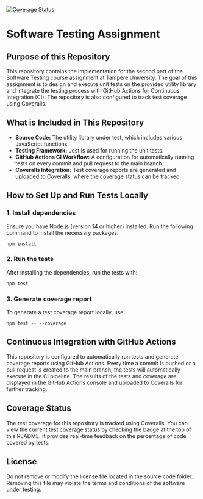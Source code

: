 [![Coverage Status](https://coveralls.io/repos/github/Oskaripellikka/TestingAssingment/badge.svg?branch=main)](https://coveralls.io/github/Oskaripellikka/TestingAssingment?branch=main)

# Software Testing Assignment

## Purpose of this Repository
This repository contains the implementation for the second part of the Software Testing course assignment at Tampere University. The goal of this assignment is to design and execute unit tests on the provided utility library and integrate the testing process with GitHub Actions for Continuous Integration (CI). The repository is also configured to track test coverage using Coveralls.

## What is Included in This Repository
- **Source Code:** The utility library under test, which includes various JavaScript functions.
- **Testing Framework:** Jest is used for running the unit tests.
- **GitHub Actions CI Workflow:** A configuration for automatically running tests on every commit and pull request to the main branch.
- **Coveralls Integration:** Test coverage reports are generated and uploaded to Coveralls, where the coverage status can be tracked.
## How to Set Up and Run Tests Locally

### 1. **Install dependencies**
Ensure you have Node.js (version 14 or higher) installed. Run the following command to install the necessary packages:
```
npm install
```

### 2. **Run the tests**
After installing the dependencies, run the tests with:
```
npm test
```
### 3. **Generate coverage report**
To generate a test coverage report locally, use:
```
npm test -- --coverage
```
## Continuous Integration with GitHub Actions
This repository is configured to automatically run tests and generate coverage reports using GitHub Actions. Every time a commit is pushed or a pull request is created to the main branch, the tests will automatically execute in the CI pipeline. The results of the tests and coverage are displayed in the GitHub Actions console and uploaded to Coveralls for further tracking.
## Coverage Status
The test coverage for this repository is tracked using Coveralls. You can view the current test coverage status by checking the badge at the top of this README. It provides real-time feedback on the percentage of code covered by tests.
## License
Do not remove or modify the license file located in the source code folder. Removing this file may violate the terms and conditions of the software under testing.